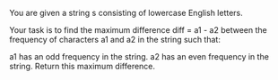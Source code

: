 You are given a string s consisting of lowercase English letters.

Your task is to find the maximum difference diff = a1 - a2 between the frequency of characters a1 and a2 in the string such that:

a1 has an odd frequency in the string.
a2 has an even frequency in the string.
Return this maximum difference.
